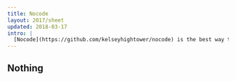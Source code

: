 ```yaml
---
title: Nocode
layout: 2017/sheet
updated: 2018-03-17
intro: |
  [Nocode](https://github.com/kelseyhightower/nocode) is the best way to write secure and reliable applications. Write nothing; deploy nowhere.
---
```


## Nothing


<!-- <br><br><br><br><br><br><br><br><br><br><br><br><br><br><br><br><br><br><br><br><br><br><br><br><br><br><br><br><br><br><br><br> -->
